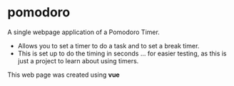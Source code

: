 # pomodoro
A single webpage application of a Pomodoro Timer. 
- Allows you to set a timer to do a task and to set a break timer. 
- This is set up to do the timing in seconds ... for easier testing, as this is just a project to learn about using timers. 

This web page was created using **vue**
